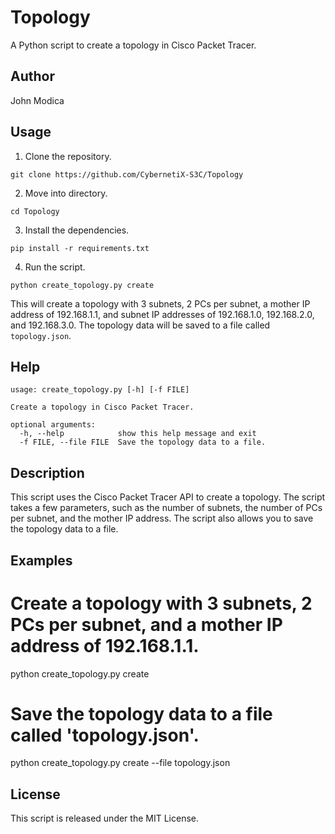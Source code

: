 # Topology

A Python script to create a topology in Cisco Packet Tracer.

## Author

John Modica

## Usage

1. Clone the repository.

```
git clone https://github.com/CybernetiX-S3C/Topology
```

2. Move into directory.

```
cd Topology
```

3. Install the dependencies.

```
pip install -r requirements.txt
```

4. Run the script.

```
python create_topology.py create
```

This will create a topology with 3 subnets, 2 PCs per subnet, a mother IP address of 192.168.1.1, and subnet IP addresses of 192.168.1.0, 192.168.2.0, and 192.168.3.0. The topology data will be saved to a file called `topology.json`.

## Help

```
usage: create_topology.py [-h] [-f FILE]

Create a topology in Cisco Packet Tracer.

optional arguments:
  -h, --help            show this help message and exit
  -f FILE, --file FILE  Save the topology data to a file.
```
## Description

This script uses the Cisco Packet Tracer API to create a topology. The script takes a few parameters, such as the number of subnets, the number of PCs per subnet, and the mother IP address. The script also allows you to save the topology data to a file.

## Examples

# Create a topology with 3 subnets, 2 PCs per subnet, and a mother IP address of 192.168.1.1.
python create_topology.py create

# Save the topology data to a file called 'topology.json'.
python create_topology.py create --file topology.json

## License

This script is released under the MIT License.
